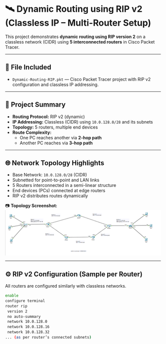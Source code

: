 # 🛰️ Dynamic Routing using RIP v2 (Classless IP – Multi-Router Setup)

This project demonstrates **dynamic routing using RIP version 2** on a classless network (CIDR) using **5 interconnected routers** in Cisco Packet Tracer.

---

## 📁 File Included

- `Dynamic-Routing-RIP.pkt` — Cisco Packet Tracer project with RIP v2 configuration and classless IP addressing.

---

## 🧠 Project Summary

- **Routing Protocol:** RIP v2 (dynamic)
- **IP Addressing:** Classless (CIDR) using `10.0.128.0/28` and its subnets
- **Topology:** 5 routers, multiple end devices
- **Route Complexity:**
  - One PC reaches another via **2-hop path**
  - Another PC reaches via **3-hop path**

---

## 🌐 Network Topology Highlights

- Base Network: `10.0.128.0/28` (CIDR)
- Subnetted for point-to-point and LAN links
- 5 Routers interconnected in a semi-linear structure
- End devices (PCs) connected at edge routers
- RIP v2 distributes routes dynamically

📷 **Topology Screenshot:**
![Topology](/topology.png)

---

## ⚙️ RIP v2 Configuration (Sample per Router)

All routers are configured similarly with classless networks.

```bash
enable
configure terminal
router rip
 version 2
 no auto-summary
 network 10.0.128.0
 network 10.0.128.16
 network 10.0.128.32
... (as per router’s connected subnets)

